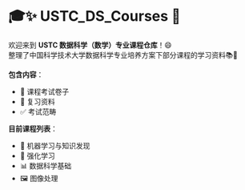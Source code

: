 # 🎓✨ USTC_DS_Courses 🌟  

欢迎来到 **USTC 数据科学（数学）专业课程仓库**！😄  
整理了中国科学技术大学数据科学专业培养方案下部分课程的学习资料📚🎯  

**包含内容**：  
- 📜 课程考试卷子  
- 📝 复习资料  
- ✅ 考试范畴  

**目前课程列表**：  
- 🤖 机器学习与知识发现  
- 🚀 强化学习  
- 📊 数据科学基础  
- 🖼️ 图像处理  
